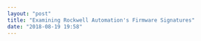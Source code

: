 ```yaml
---
layout: "post"
title: "Examining Rockwell Automation's Firmware Signatures"
date: "2018-08-19 19:58"
---
```


